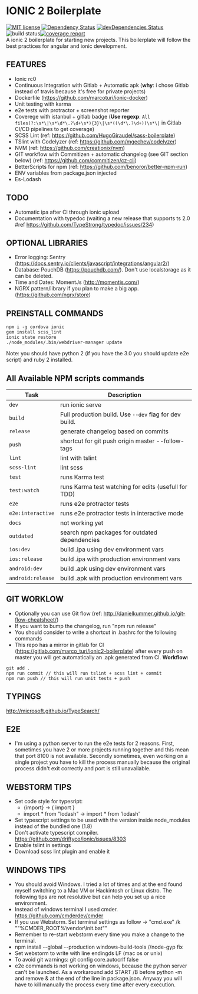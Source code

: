 # IONIC 2 Boilerplate
 [![MIT license](http://img.shields.io/badge/license-MIT-brightgreen.svg)](http://opensource.org/licenses/MIT) [![Dependency Status](https://david-dm.org/marcoturi/ionic2-boilerplate.svg)](https://david-dm.org/marcoturi/ionic2-boilerplate) [![devDependencies Status](https://david-dm.org/marcoturi/ionic2-boilerplate/dev-status.svg)](https://david-dm.org/marcoturi/ionic2-boilerplate?type=dev) ![build status](https://gitlab.com/marco_turi/ionic2-boilerplate/badges/master/build.svg)[![coverage report](https://gitlab.com/marco_turi/ionic2-boilerplate/badges/master/coverage.svg)](https://gitlab.com/marco_turi/ionic2-boilerplate/commits/master)
<br>A ionic 2 boilerplate for starting new projects. This boilerplate will follow the best practices for angular and ionic development.

## FEATURES
- Ionic rc0
- Continuous Integration with Gitlab + Automatic apk (**why**: i chose Gitlab instead of travis because it's free for private projects)
- Dockerfile (https://github.com/marcoturi/ionic-docker)
- Unit testing with karma
- e2e tests with protractor + screenshot reporter
- Coverege with istanbul + gitlab badge (**Use regexp**: `All files(?:\s*\|\s*\d*\.?\d+\s*){3}\|\s*((\d*\.?\d+))\s*\|` in Gitlab CI/CD pipelines to get coverage)
- SCSS Lint (ref: https://github.com/HugoGiraudel/sass-boilerplate)
- TSlint with Codelyzer (ref: https://github.com/mgechev/codelyzer)
- NVM (ref: https://github.com/creationix/nvm)
- GIT workflow with Commitizen + automatic changelog (see GIT section below) (ref: https://github.com/commitizen/cz-cli)
- BetterScripts for npm (ref: https://github.com/benoror/better-npm-run)
- ENV variables from package.json injected
- Es-Lodash

## TODO
- Automatic ipa after CI through ionic upload
- Documentation with typedoc (waiting a new release that supports ts 2.0 #ref https://github.com/TypeStrong/typedoc/issues/234)

## OPTIONAL LIBRARIES
- Error logging: Sentry (https://docs.sentry.io/clients/javascript/integrations/angular2/)
- Database: PouchDB (https://pouchdb.com/). Don't use localstorage as it can be deleted.
- Time and Dates: MomentJs (http://momentjs.com/)
- NGRX pattern/library if you plan to make a big app. (https://github.com/ngrx/store)

## PREINSTALL COMMANDS
```
npm i -g cordova ionic
gem install scss_lint
ionic state restore
./node_modules/.bin/webdriver-manager update
```
Note: you should have python 2 (if you have the 3.0 you should update e2e script) and ruby 2 installed.

## All Available NPM scripts commands

| Task              | Description                                            |
|-------------------|--------------------------------------------------------|
| `dev`             | run ionic serve                                        |
| `build`           | Full production build. Use `--dev` flag for dev build. |
| `release`         | generate changelog based on commits                    |
| `push`            | shortcut for git push origin master --follow-tags      |
| `lint`            | lint with tslint                                       |
| `scss-lint`       | lint scss                                              |
| `test`            | runs Karma test                                        |
| `test:watch`      | runs Karma test watching for edits (usefull for TDD)   |
| `e2e`             | runs e2e protractor tests                              |
| `e2e:interactive` | runs e2e protractor tests in interactive mode          |
| `docs`            | not working yet                                        |
| `outdated`        | search npm packages for outdated dependencies          |
| `ios:dev`         | build .ipa using dev environment vars                  |
| `ios:release`     | build .ipa with production environment vars            |
| `android:dev`     | build .apk using dev environment vars                  |
| `android:release` | build .apk with production environment vars            |

## GIT WORKLOW
- Optionally you can use Git flow (ref: http://danielkummer.github.io/git-flow-cheatsheet/)
- If you want to bump the changelog, run "npm run release"
- You should consider to write a shortcut in .bashrc for the following commands<br>
- This repo has a mirror in gitlab for CI (https://gitlab.com/marco_turi/ionic2-boilerplate) after every push on master you will get automatically an .apk generated from CI.
**Workflow:**<br>
```
git add .
npm run commit // this will run tslint + scss lint + commit
npm run push // this will run unit tests + push
```

## TYPINGS
http://microsoft.github.io/TypeSearch/

## E2E
- I'm using a python server to run the e2e tests for 2 reasons. First, sometimes you have 2 or more projects running together and this mean that port 8100 is not available. Secondly sometimes, even working on a single project you have to kill the process manually because the original process didn't exit correctly and port is still unavailable.

## WEBSTORM TIPS
- Set code style for typesript:
    - {import} -> { import }
    - import * from "lodash" -> import * from 'lodash'
- Set typescript settings to be used with the version inside node_modules instead of the bundled one (1.8)
- Don't activate typescript compiler. https://github.com/driftyco/ionic/issues/8303
- Enable tslint in settings
- Download scss lint plugin and enable it

## WINDOWS TIPS
- You should avoid Windows. I tried a lot of times and at the end found myself switching to a Mac VM or Hackintosh or Linux distro. The following tips are not resolutive but can help you set up a nice environment.
- Instead of windows terminal I used cmder. https://github.com/cmderdev/cmder
- If you use Webstorm. Set terminal settings as follow -> "cmd.exe" /k ""%CMDER_ROOT%\vendor\init.bat""
- Remember to re-start webstorm every time you make a change to the terminal.
- npm install --global --production windows-build-tools //node-gyp fix
- Set webstorm to write with line endingds LF (mac os or unix)
- To avoid git warnings: git config core.autocrlf false
- e2e commands is not working on windows, because the python server can't be launched. As a workaround add START /B before python -m and remove & at the end of the line in package.json. Anyway you will have to kill manually the process every time after every execution.
